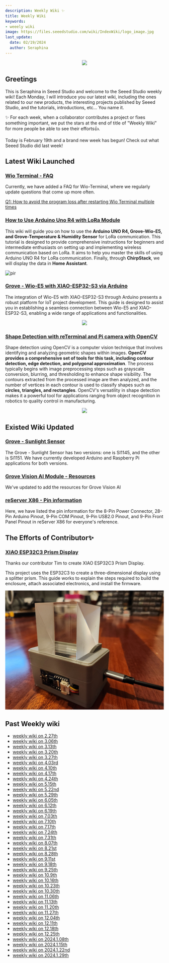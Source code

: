 ```yaml
---
description: Weekly Wiki ✨
title: Weekly Wiki 
keywords:
- weeely wiki
image: https://files.seeedstudio.com/wiki/IndexWiki/logo_image.jpg
last_update:
  date: 02/19/2024
  author: Seraphina
---
```


<div align="center"><img width={1000} src="https://files.seeedstudio.com/wiki/IndexWiki/logo.png" /></div>

## Greetings

This is Seraphina in Seeed Studio and welcome to the Seeed Studio weekly wiki! Each Monday, I will introduce you our latest wiki, including the ones related to our new products, the interesting projects published by Seeed Studio, and the tutorials, introductions, etc... You name it.

✨ For each week, when a collaborator contributes a project or fixes something important, we put the stars at the end of title of "Weekly Wiki" for more people be able to see their efforts👍.

Today is February 19th and a brand new week has begun! Check out what Seeed Studio did last week!

## Latest Wiki Launched

### [Wio Terminal - FAQ](https://wiki.seeedstudio.com/wio_terminal_faq/)

Currently, we have added a FAQ for Wio-Terminal, where we regularly update questions that come up more often.

[Q1: How to avoid the program loss after restarting Wio Terminal multiple times](https://wiki.seeedstudio.com/Program_loss_by_repeated_power/)


### [How to Use Arduino Uno R4 with LoRa Module](https://wiki.seeedstudio.com/Grove_Wio_E5_SenseCAP_Cloud_Demo/)

This wiki will guide you on how to use the **Arduino UNO R4, Grove-Wio-E5, and Grove-Temperature & Humidity Sensor** for LoRa communication. This tutorial is designed to provide comprehensive instructions for beginners and intermediate enthusiasts on setting up and implementing wireless communication based on LoRa. It aims to help you master the skills of using Arduino UNO R4 for LoRa communication. Finally, through **ChirpStack**, we will display the data in **Home Assistant**.

<p style={{textAlign: 'center'}}><img src="https://files.seeedstudio.com/wiki/SenseCAP/SenseCAP_LoRaWAN/r4_1.jpeg" alt="pir" width={700} height="auto" /></p>


### [Grove - Wio-E5 with XIAO-ESP32-S3 via Arduino](https://wiki.seeedstudio.com/Grove_Wio_E5_SenseCAP_XIAO_ESP32S3/)

The integration of Wio-E5 with XIAO-ESP32-S3 through Arduino presents a robust platform for IoT project development. This guide is designed to assist you in establishing a seamless connection between Wio-E5 and XIAO-ESP32-S3, enabling a wide range of applications and functionalities.

<div align="center"><img width={800} src="https://files.seeedstudio.com/wiki/Grove-Wio-E5_with_XIAO-ESP32-S3_via_Arduino/image1.png"/></div>


### [Shape Detection with reTerminal and Pi camera with OpenCV](https://wiki.seeedstudio.com/reTerminal_DM_Shape_detection/)

Shape detection using OpenCV is a computer vision technique that involves identifying and analyzing geometric shapes within images. **OpenCV provides a comprehensive set of tools for this task, including contour detection, edge detection, and polygonal approximation**. The process typically begins with image preprocessing steps such as grayscale conversion, blurring, and thresholding to enhance shape visibility. The contours extracted from the processed image are then analyzed, and the number of vertices in each contour is used to classify shapes such as **circles, triangles, and rectangles**. OpenCV's versatility in shape detection makes it a powerful tool for applications ranging from object recognition in robotics to quality control in manufacturing.

<center><img width={800} src="https://files.seeedstudio.com/wiki/ReTerminal/opencv/shapedetection.png" /></center> 

## Existed Wiki Updated

### [Grove - Sunlight Sensor](https://wiki.seeedstudio.com/Grove-Sunlight_Sensor/#si1145---play-with-arduino)

The Grove - Sunlight Sensor has two versions: one is SI1145, and the other is Si1151. We have currently developed Arduino and Raspberry Pi applications for both versions.

### [Grove Vision AI Module - Resources](https://wiki.seeedstudio.com/Grove-Vision-AI-Module/#resources)

We've updated to add the resources for Grove Vision AI

### [reServer X86 - Pin information](https://wiki.seeedstudio.com/reServer-Getting-Started/#pin-information)

Here, we have listed the pin information for the 8-Pin Power Connector, 28-Pin Arduino Pinout, 9-Pin COM Pinout, 9-Pin USB2.0 Pinout, and 9-Pin Front Panel Pinout in reServer X86 for everyone's reference.

## The Efforts of Contributor✨

### [XIAO ESP32C3 Prism Display](https://wiki.seeedstudio.com/xiao-esp32c3-prism-display/)

Thanks our contributor Tim to create XIAO ESP32C3 Prism Display.

This project uses the ESP32C3 to create a three-dimensional display using a splitter prism. This guide works to explain the steps required to build the enclosure, attach associated electronics, and install the firmware. 

<p style={{textAlign: 'center'}}><img src="https://raw.githubusercontent.com/Timo614/xiao-prism-buddy/main/docs/photos/enclosure/assembled.jpg" alt="pir" width={500} height="auto" /></p>


<!-- - Check on [GitHub](https://github.com/orgs/Seeed-Studio/projects/6) for more information.
- We will be really appreciate if you can [share your ideas](https://github.com/orgs/Seeed-Studio/projects/6?pane=issue&itemId=35179519) with us!  -->


## Past Weekly wiki

- [weekly wiki on 2.27th](/Seeed_Elderly/weekly_wiki/wiki227)
- [weekly wiki on 3.06th](/Seeed_Elderly/weekly_wiki/wiki306)
- [weekly wiki on 3.13th](/Seeed_Elderly/weekly_wiki/wiki313)
- [weekly wiki on 3.20th](/Seeed_Elderly/weekly_wiki/wiki320)
- [weekly wiki on 3.27th](/Seeed_Elderly/weekly_wiki/wiki327)
- [weekly wiki on 4.03rd](/Seeed_Elderly/weekly_wiki/wiki403)
- [weekly wiki on 4.10th](/Seeed_Elderly/weekly_wiki/wiki410)
- [weekly wiki on 4.17th](/Seeed_Elderly/weekly_wiki/wiki417)
- [weekly wiki on 4.24th](/Seeed_Elderly/weekly_wiki/wiki424)
- [weekly wiki on 5.15th](/Seeed_Elderly/weekly_wiki/wiki515)
- [weekly wiki on 5.22nd](/Seeed_Elderly/weekly_wiki/wiki522)
- [weekly wiki on 5.29th](/Seeed_Elderly/weekly_wiki/wiki529)
- [weekly wiki on 6.05th](/Seeed_Elderly/weekly_wiki/wiki605)
- [weekly wiki on 6.12th](/Seeed_Elderly/weekly_wiki/wiki612)
- [weekly wiki on 6.19th](/Seeed_Elderly/weekly_wiki/wiki619)
- [weekly wiki on 7.03th](/Seeed_Elderly/weekly_wiki/wiki703)
- [weekly wiki on 7.10th](/Seeed_Elderly/weekly_wiki/wiki710)
- [weekly wiki on 7.17th](/Seeed_Elderly/weekly_wiki/wiki717)
- [weekly wiki on 7.24th](/Seeed_Elderly/weekly_wiki/wiki724)
- [weekly wiki on 7.31th](/Seeed_Elderly/weekly_wiki/wiki731)
- [weekly wiki on 8.07th](/Seeed_Elderly/weekly_wiki/wiki807)
- [weekly wiki on 8.21st](/Seeed_Elderly/weekly_wiki/wiki821)
- [weekly wiki on 8.28th](/Seeed_Elderly/weekly_wiki/wiki828)
- [weekly wiki on 9.11st](/Seeed_Elderly/weekly_wiki/wiki911)
- [weekly wiki on 9.18th](/Seeed_Elderly/weekly_wiki/wiki918)
- [weekly wiki on 9.25th](/Seeed_Elderly/weekly_wiki/wiki925)
- [weekly wiki on 10.9th](/Seeed_Elderly/weekly_wiki/wiki1009)
- [weekly wiki on 10.16th](/Seeed_Elderly/weekly_wiki/wiki1016)
- [weekly wiki on 10.23th](/Seeed_Elderly/weekly_wiki/wiki1023)
- [weekly wiki on 10.30th](/Seeed_Elderly/weekly_wiki/wiki1030)
- [weekly wiki on 11.06th](/Seeed_Elderly/weekly_wiki/wiki1106)
- [weekly wiki on 11.13th](/Seeed_Elderly/weekly_wiki/wiki1113)
- [weekly wiki on 11.20th](/Seeed_Elderly/weekly_wiki/wiki1120)
- [weekly wiki on 11.27th](/Seeed_Elderly/weekly_wiki/wiki1127)
- [weekly wiki on 12.04th](/Seeed_Elderly/weekly_wiki/wiki1204)
- [weekly wiki on 12.11th](/Seeed_Elderly/weekly_wiki/wiki1211)
- [weekly wiki on 12.18th](/Seeed_Elderly/weekly_wiki/wiki1218)
- [weekly wiki on 12.25th](/Seeed_Elderly/weekly_wiki/wiki1225)
- [weekly wiki on 2024.1.08th](/Seeed_Elderly/weekly_wiki/wiki240108)
- [weekly wiki on 2024.1.15th](/Seeed_Elderly/weekly_wiki/wiki240115)
- [weekly wiki on 2024.1.22nd](/Seeed_Elderly/weekly_wiki/wiki240122)
- [weekly wiki on 2024.1.29th](/Seeed_Elderly/weekly_wiki/wiki240129)
